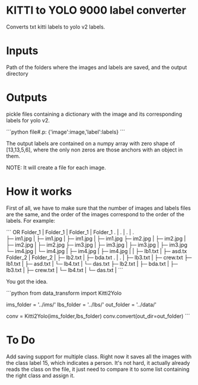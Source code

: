 # KITTI to YOLO 9000 label converter
Converts txt kitti labels to yolo v2 labels.

# Inputs
Path of the folders where the images and labels are saved, and the output directory

# Outputs
pickle files containing a dictionary with the image and its corresponding labels for yolo v2.

´´´python
 file#.p: {'image':image,'label':labels}
´´´

The output labels are contained on a numpy array with zero shape of [13,13,5,6], where the only non zeros are those anchors with an object in them.

NOTE: It will create a file for each image.

# How it works
First of all, we have to make sure that the number of images and labels files are the same, and the order of the images correspond to the order of the labels. For example:

´´´
                OR
Folder_1        |   Folder_1        |   Folder_1        |   Folder_1
.               |   .               |   .               |   .        
├─ im1.jpg      |   ├─ im1.jpg      |   ├─ im1.jpg      |   ├─ im1.jpg
├─ im2.jpg      |   ├─ im2.jpg      |   ├─ im2.jpg      |   ├─ im2.jpg
├─ im3.jpg      |   ├─ im3.jpg      |   ├─ im3.jpg      |   ├─ im3.jpg
└─ im4.jpg      |   └─ im4.jpg      |   ├─ im4.jpg      |   ├─ im4.jpg
                |                   |   ├─ lb1.txt      |   ├─ asd.tx
Folder_2        |   Folder_2        |   ├─ lb2.txt      |   ├─ bda.txt
.               |   .               |   ├─ lb3.txt      |   ├─ crew.txt
├─ lb1.txt      |   ├─ asd.txt      |   └─ lb4.txt      |   └─ das.txt
├─ lb2.txt      |   ├─ bda.txt      |
├─ lb3.txt      |   ├─ crew.txt     |
└─ lb4.txt      |   └─ das.txt      |
´´´

You got the idea.

´´´python
from data_transform import Kitti2Yolo

ims_folder = '../ims/'
lbs_folder = '../lbs/'
out_folder = '../data/'

conv = Kitti2Yolo(ims_folder,lbs_folder)
conv.convert(out_dir=out_folder)
´´´


# To Do
Add saving support for multiple class. Right now it saves all the images with the class label 15, which indicates a person. It's not hard, it actually already reads the class on the file, it just need to compare it to some list containing the right class and assign it.
